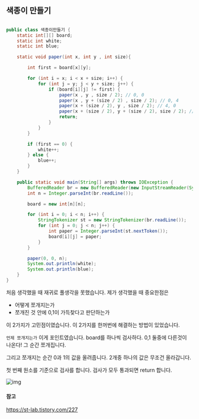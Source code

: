 ## 색종이 만들기

```java

public class 색종이만들기 {
    static int[][] board;
    static int white;
    static int blue;

    static void paper(int x, int y , int size){

        int first = board[x][y];

        for (int i = x; i < x + size; i++) {
            for (int j = y; j < y + size; j++) {
                if (board[i][j] != first) {
                    paper(x , y , size / 2); // 0, 0
                    paper(x , y + (size / 2) , size / 2); // 0, 4
                    paper(x + (size / 2), y , size / 2); // 4, 0
                    paper(x + (size / 2), y + (size / 2), size / 2); // 4, 4
                    return;
                }
            }
        }

        if (first == 0) {
            white++;
        } else {
            blue++;
        }
    }

    public static void main(String[] args) throws IOException {
        BufferedReader br = new BufferedReader(new InputStreamReader(System.in));
        int n = Integer.parseInt(br.readLine());

        board = new int[n][n];

        for (int i = 0; i < n; i++) {
            StringTokenizer st = new StringTokenizer(br.readLine());
            for (int j = 0; j < n; j++) {
                int paper = Integer.parseInt(st.nextToken());
                board[i][j] = paper;
            }
        }

        paper(0, 0, n);
        System.out.println(white);
        System.out.println(blue);
    }
}

```

처음 생각했을 때 재귀로 풀생각을 못했습니다. 제가 생각했을 때 중요한점은

- 어떻게 쪼개지는가
- 쪼개진 것 안에 0,1이 가득찾다고 판단하는가

이 2가지가 고민점이였습니다. 이 2가지를 한꺼번에 해결하는 방법이 있었습니다. 

`언제 쪼개지는가` 이게 포인트였습니다. board를 하나씩 검사하다. 0,1 둘중에 다른것이 나온다! 그 순간 쪼개집니다. 

그리고 쪼개지는 순간 0과 1의 값을 올려줍니다. 2개중 하나의 값은 무조건 올라갑니다. 



첫 번째 원소를 기준으로 검사를 합니다. 검사가 모두 통과되면 return 합니다. 



![img](https://blog.kakaocdn.net/dn/bOak4R/btq0kEcIGNn/crhqrt7GEGhYKx9mVK6Vdk/img.png)

#### 참고

https://st-lab.tistory.com/227